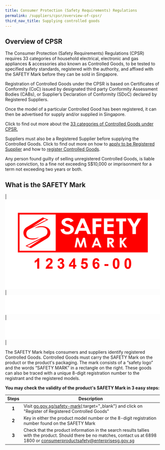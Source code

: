 ```yaml
---
title: Consumer Protection (Safety Requirements) Regulations
permalink: /suppliers/cpsr/overview-of-cpsr/
third_nav_title: Supplying controlled goods
---
```

## Overview of CPSR
The Consumer Protection (Safety Requirements) Regulations (CPSR) requires 33 categories of household electrical, electronic and gas appliances & accessories also known as Controlled Goods, to be tested to specified safety standards, registered with the authority, and affixed with the SAFETY Mark before they can be sold in Singapore.

Registration of Controlled Goods under the CPSR is based on Certificates of Conformity (CoC) issued by designated third party Conformity Assessment Bodies (CABs), or Supplier’s Declaration of Conformity (SDoC) declared by Registered Suppliers.

Once the model of a particular Controlled Good has been registered, it can then be advertised for supply and/or supplied in Singapore.

Click to find out more about the [33 categories of Controlled Goods under CPSR.](/suppliers/cpsr/list-of-controlled-goods)

Suppliers must also be a Registered Supplier before supplying the Controlled Goods. Click to find out more on how to [apply to be Registered Supplier](/suppliers/cpsr/apply-to-be-a-registered-supplier) and how to [register Controlled Goods](/suppliers/cpsr/register-your-controlled-goods).

Any person found guilty of selling unregistered Controlled Goods, is liable upon conviction, to a fine not exceeding S$10,000 or imprisonment for a term not exceeding two years or both.

## What is the SAFETY Mark

|![safety mark](/images/about-us/safety-mark.jpg)|![blank](/images/consumers/blank.png)|![blank](/images/consumers/blank.png)|

The SAFETY Mark helps consumers and suppliers identify registered Controlled Goods. Controlled Goods must carry the SAFETY Mark on the product or the product's packaging. The mark consists of a “safety logo” and the words “SAFETY MARK” in a rectangle on the right. These goods can also be traced with a unique 8-digit registration number to the registrant and the registered models. 

**You may check the validity of the product's SAFETY Mark in 3 easy steps:**

|Steps|Description|
|:---:|----|
| **1**| Visit [go.gov.sg/safety-mark](https://www.go.gov.sg/safety-mark){:target="_blank"} and click on "Register of Registered Controlled Goods"                                  
| **2**| Key in either the product model number or the 8-digit registration number found on the SAFETY Mark                                                    
| **3**| Check that the product information in the search results tallies with the product. Should there be no matches, contact us at 6898 1800 or <consumerproductsafety@enterprisesg.gov.sg>
